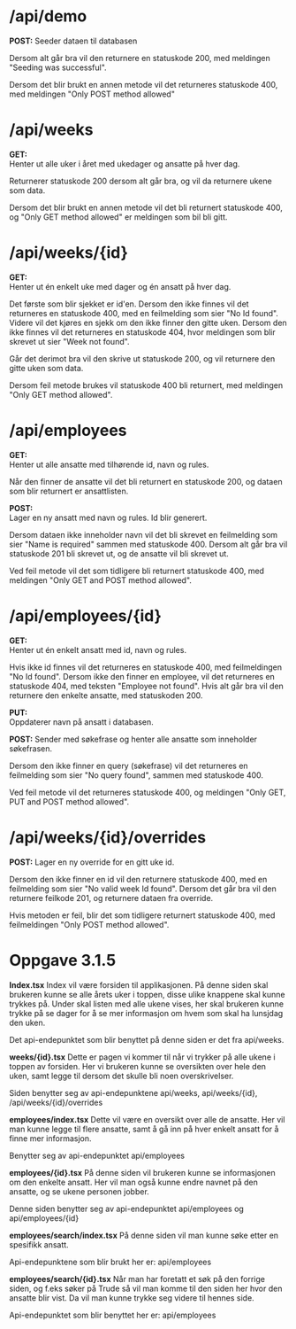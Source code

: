 # /api/demo
**POST:**
Seeder dataen til databasen

Dersom alt går bra vil den returnere en statuskode 200, med meldingen "Seeding was successful". 

Dersom det blir brukt en annen metode vil det returneres statuskode 400, med meldingen "Only POST method allowed"


# /api/weeks

**GET:**  
Henter ut alle uker i året med ukedager og ansatte på hver dag.

Returnerer statuskode 200 dersom alt går bra, og vil da returnere ukene som data. 

Dersom det blir brukt en annen metode vil det bli returnert statuskode 400, og "Only GET method allowed" er meldingen som bil bli gitt. 


# /api/weeks/{id}

**GET:**  
Henter ut én enkelt uke med dager og én ansatt på hver dag.

Det første som blir sjekket er id'en. Dersom den ikke finnes vil det returneres en statuskode 400, med en feilmelding som sier "No Id found".
Videre vil det kjøres en sjekk om den ikke finner den gitte uken. Dersom den ikke finnes vil det returneres en statuskode 404, hvor meldingen som blir skrevet ut sier "Week not found".

Går det derimot bra vil den skrive ut statuskode 200, og vil returnere den gitte uken som data. 

Dersom feil metode brukes vil statuskode 400 bli returnert, med meldingen "Only GET method allowed". 


# /api/employees

**GET:**  
Henter ut alle ansatte med tilhørende id, navn og rules.

Når den finner de ansatte vil det bli returnert en statuskode 200, og dataen som blir returnert er ansattlisten. 

**POST:**  
Lager en ny ansatt med navn og rules. Id blir generert.

Dersom dataen ikke inneholder navn vil det bli skrevet en feilmelding som sier "Name is required" sammen med statuskode 400. Dersom alt går bra vil statuskode 201 bli skrevet ut, og de ansatte vil bli skrevet ut. 

Ved feil metode vil det som tidligere bli returnert statuskode 400, med meldingen "Only GET and POST method allowed". 


# /api/employees/{id}

**GET:**  
Henter ut én enkelt ansatt med id, navn og rules.

Hvis ikke id finnes vil det returneres en statuskode 400, med feilmeldingen "No Id found". Dersom ikke den finner en employee, vil det returneres en statuskode 404, med teksten "Employee not found". Hvis alt går bra vil den returnere den enkelte ansatte, med statuskoden 200. 

**PUT:**  
Oppdaterer navn på ansatt i databasen.

**POST:**
Sender med søkefrase og henter alle ansatte som inneholder søkefrasen.

Dersom den ikke finner en query (søkefrase) vil det returneres en feilmelding som sier "No query found", sammen med statuskode 400. 


Ved feil metode vil det returneres statuskode 400, og meldingen "Only GET, PUT and POST method allowed". 

# /api/weeks/{id}/overrides

**POST:**
Lager en ny override for en gitt uke id.

Dersom den ikke finner en id vil den returnere statuskode 400, med en feilmelding som sier "No valid week Id found". Dersom det går bra vil den returnere feilkode 201, og returnere dataen fra override. 

Hvis metoden er feil, blir det som tidligere returnert statuskode 400, med feilmeldingen "Only POST method allowed". 


# Oppgave 3.1.5 

**Index.tsx**
Index vil være forsiden til applikasjonen. På denne siden skal brukeren kunne se alle årets uker i toppen, disse ulike knappene skal kunne trykkes på. Under skal listen med alle ukene vises, her skal brukeren kunne trykke på se dager for å se mer informasjon om hvem som skal ha lunsjdag den uken. 

Det api-endepunktet som blir benyttet på denne siden er det fra api/weeks.

**weeks/{id}.tsx**
Dette er pagen vi kommer til når vi trykker på alle ukene i toppen av forsiden. Her vi brukeren kunne se oversikten over hele den uken, samt legge til dersom det skulle bli noen overskrivelser. 

Siden benytter seg av api-endepunktene api/weeks, api/weeks/{id}, /api/weeks/{id}/overrides

**employees/index.tsx**
Dette vil være en oversikt over alle de ansatte. Her vil man kunne legge til flere ansatte, samt å gå inn på hver enkelt ansatt for å finne mer informasjon. 

Benytter seg av api-endepunktet api/employees

**employees/{id}.tsx**
På denne siden vil brukeren kunne se informasjonen om den enkelte ansatt. Her vil man også kunne endre navnet på den ansatte, og se ukene personen jobber. 

Denne siden benytter seg av api-endepunktet api/employees og api/employees/{id}

**employees/search/index.tsx**
På denne siden vil man kunne søke etter en spesifikk ansatt.  

Api-endepunktene som blir brukt her er: api/employees

**employees/search/{id}.tsx**
Når man har foretatt et søk på den forrige siden, og f.eks søker på Trude så vil man komme til den siden her hvor den ansatte blir vist. Da vil man kunne trykke seg videre til hennes side. 

Api-endepunktet som blir benyttet her er: api/employees